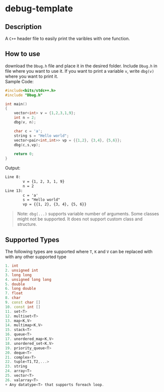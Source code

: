 # debug-template

## Description

A `C++` header file to easily print the varibles with one function.

## How to use
download the `Dbug.h` file and place it in the desired folder. Include `Dbug.h` in file where you want to use it. If you want to print a variable `v`, write `dbg(v)` where you want to print it. <br>
Sample Code:<br>

```cpp
#include<bits/stdc++.h>
#include "Dbug.h"

int main()
{
    vector<int> v = {1,2,3,1,9};
    int n = 2;
    dbg(v, n);

    char c = 'a';
    string s = "Hello world";
    vector<pair<int,int>> vp = {{1,2}, {3,4}, {5,6}};
    dbg(c,s,vp);
    
    return 0;
}
```

Output:<br>

```txt
Line 8:
        v = {1, 2, 3, 1, 9}
        n = 2
Line 13:
        c = 'a'
        s = "Hello world"
        vp = {{1, 2}, {3, 4}, {5, 6}}
```

> Note: `dbg(...)` supports variable number of arguments. Some classes might not be supported. It does not support custom class and structure.<br>

## Supported Types

The following types are supported where `T`, `K` and `V` can be replaced with with any other supported type<br>

```cpp
1. int
2. unsigned int
3. long long
4. unsigned long long
5. double
6. long double
7. float
8. char
9. const char []
10. const int []
11. set<T>
12. multiset<T>
13. map<K,V>
14. multimap<K,V>
15. stack<T>
16. queue<T>
17. unordered_map<K,V>
18. unordered_set<K,V>
19. priority_queue<T>
20. deque<T>
21. complex<T>
22. tuple<T1,T2,...>
23. string
24. array<T>
25. vector<T>
26. valarray<T>
+ Any datatype<T> that supports foreach loop.
```